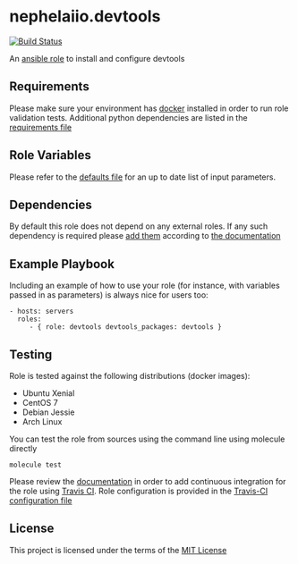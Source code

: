 nephelaiio.devtools
=========

[![Build Status](https://travis-ci.org/nephelaiio/ansible-role-devtools.svg?branch=master)](https://travis-ci.org/nephelaiio/ansible-role-devtools)

An [ansible role](https://galaxy.ansible.com/nephelaiio/devtools) to install and configure devtools

Requirements
------------

Please make sure your environment has [docker](https://www.docker.com) installed in order to run role validation tests. Additional python dependencies are listed in the [requirements file](/requirements.txt)

Role Variables
--------------

Please refer to the [defaults file](/defaults/main.yml) for an up to date list of input parameters.

Dependencies
------------

By default this role does not depend on any external roles. If any such dependency is required please [add them](/meta/main.yml) according to [the documentation](http://docs.ansible.com/ansible/playbooks_roles.html#role-dependencies)

Example Playbook
----------------

Including an example of how to use your role (for instance, with variables passed in as parameters) is always nice for users too:

    - hosts: servers
      roles:
         - { role: devtools devtools_packages: devtools }


Testing
-------

Role is tested against the following distributions (docker images):
  * Ubuntu Xenial
  * CentOS 7
  * Debian Jessie
  * Arch Linux

You can test the role from sources using the command line using molecule directly
```
molecule test
```
Please review the [documentation](http://docs.ansible.com/ansible/galaxy.html#setup-travis-integrations) in order to add continuous integration for the role using [Travis CI](https://travis-ci.org). Role configuration is provided in the [Travis-CI configuration file](/travis.yml)

License
-------

This project is licensed under the terms of the [MIT License](/LICENSE)
